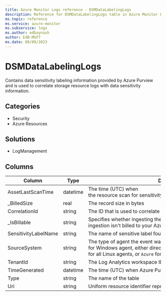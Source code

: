 ```yaml
---
title: Azure Monitor Logs reference - DSMDataLabelingLogs
description: Reference for DSMDataLabelingLogs table in Azure Monitor Logs.
ms.topic: reference
ms.service: azure-monitor
ms.subservice: logs
ms.author: edbaynash
author: EdB-MSFT
ms.date: 08/09/2023
---
```


# DSMDataLabelingLogs

Contains data sensitivity labeling information provided by Azure Purview and  is used to correlate storage resource logs with data sensitivity information.

## Categories

- Security
- Azure Resources
## Solutions

- LogManagement




## Columns

| Column | Type | Description |
|---|---|---|
| AssetLastScanTime | datetime | The time (UTC) when the resource scan for sensitivity was performed by Azure Purview. |
| _BilledSize | real | The record size in bytes |
| CorrelationId | string | The ID that is used to correlate resource logs with data sensitivity logs. |
| _IsBillable | string | Specifies whether ingesting the data is billable. When _IsBillable is `false` ingestion isn't billed to your Azure account |
| SensitivityLabelName | string | The name of sensitive label found and/or applied. |
| SourceSystem | string | The type of agent the event was collected by. For example, `OpsManager` for Windows agent, either direct connect or Operations Manager, `Linux` for all Linux agents, or `Azure` for Azure Diagnostics |
| TenantId | string | The Log Analytics workspace ID |
| TimeGenerated | datetime | The time (UTC) when Azure Purview scan of asset occurred. |
| Type | string | The name of the table |
| Uri | string | Uniform resource identifier representing the resource that was scanned. |
